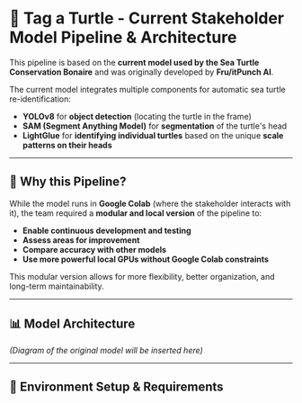 # 🐢 Tag a Turtle - Current Stakeholder Model Pipeline & Architecture

This pipeline is based on the **current model used by the Sea Turtle Conservation Bonaire** and was originally developed by **Fru/itPunch AI**.

The current model integrates multiple components for automatic sea turtle re-identification:
- **YOLOv8** for **object detection** (locating the turtle in the frame)
- **SAM (Segment Anything Model)** for **segmentation** of the turtle's head
- **LightGlue** for **identifying individual turtles** based on the unique **scale patterns on their heads**

---

## 🧩 Why this Pipeline?

While the model runs in **Google Colab** (where the stakeholder interacts with it), the team required a **modular and local version** of the pipeline to:

- **Enable continuous development and testing**
- **Assess areas for improvement**
- **Compare accuracy with other models**
- **Use more powerful local GPUs without Google Colab constraints**

This modular version allows for more flexibility, better organization, and long-term maintainability.

---

## 📊 Model Architecture

*(Diagram of the original model will be inserted here)*

---

## 🧪 Environment Setup & Requirements
